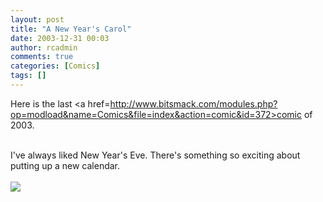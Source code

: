 ```yaml
---
layout: post
title: "A New Year's Carol"
date: 2003-12-31 00:03
author: rcadmin
comments: true
categories: [Comics]
tags: []
---
```

Here is the last <a href=http://www.bitsmack.com/modules.php?op=modload&name=Comics&file=index&action=comic&id=372>comic</a> of 2003.
<br />

<br />
I've always liked New Year's Eve. There's something so exciting about putting up a new calendar. <Br><br><!--more--><img src='http://dl.bitsmack.com/comics/20031231.gif'   />
